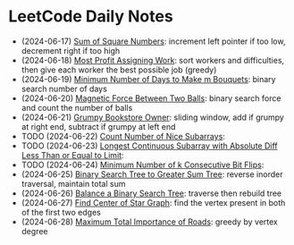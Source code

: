 # LeetCode Daily Notes

- (2024-06-17) [Sum of Square Numbers](https://leetcode.com/problems/sum-of-square-numbers): increment left pointer if too low, decrement right if too high
- (2024-06-18) [Most Profit Assigning Work](https://leetcode.com/problems/most-profit-assigning-work): sort workers and difficulties, then give each worker the best possible job (greedy)
- (2024-06-19) [Minimum Number of Days to Make m Bouquets](https://leetcode.com/problems/minimum-number-of-days-to-make-m-bouquets): binary search number of days
- (2024-06-20) [Magnetic Force Between Two Balls](https://leetcode.com/problems/magnetic-force-between-two-balls): binary search force and count the number of balls
- (2024-06-21) [Grumpy Bookstore Owner](https://leetcode.com/problems/grumpy-bookstore-owner): sliding window, add if grumpy at right end, subtract if grumpy at left end
- TODO (2024-06-22) [Count Number of Nice Subarrays](https://leetcode.com/problems/count-number-of-nice-subarrays): 
- TODO (2024-06-23) [Longest Continuous Subarray with Absolute Diff Less Than or Equal to Limit](https://leetcode.com/problems/longest-continuous-subarray-with-absolute-diff-less-than-or-equal-to-limit): 
- TODO (2024-06-24) [Minimum Number of k Consecutive Bit Flips](https://leetcode.com/problems/minimum-number-of-k-consecutive-bit-flips): 
- (2024-06-25) [Binary Search Tree to Greater Sum Tree](https://leetcode.com/problems/binary-search-tree-to-greater-sum-tree): reverse inorder traversal, maintain total sum
- (2024-06-26) [Balance a Binary Search Tree](https://leetcode.com/problems/balance-a-binary-search-tree): traverse then rebuild tree
- (2024-06-27) [Find Center of Star Graph](https://leetcode.com/problems/find-center-of-star-graph): find the vertex present in both of the first two edges
- (2024-06-28) [Maximum Total Importance of Roads](https://leetcode.com/problems/maximum-total-importance-of-roads/): greedy by vertex degree
